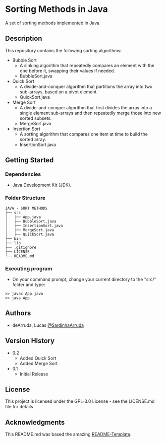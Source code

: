# Sorting Methods in Java

A set of sorting methods implemented in Java. 

## Description

This repository contains the following sorting algorithms:
* Bubble Sort
    * A sinking algorithm that repeatedly compares an element with the one before it, swapping their values if needed.
    * BubbleSort.java
* Quick Sort
    * A divide-and-conquer algorithm that partitions the array into two sub-arrays, based on a pivot element.
    * QuickSort.java
* Merge Sort
    * A divide-and-conquer algorithm that first divides the array into a single element sub-arrays and then repeatedly merge those into new sorted subsets.
    * MergeSort.java
* Insertion Sort
    * A sorting algorithm that compares one item at time to build the sorted array.
    * InsertionSort.java

## Getting Started

### Dependencies

* Java Development Kit (JDK).

### Folder Structure
````
JAVA - SORT METHODS
├── src
│   ├── App.java
│   ├── BubbleSort.java
│   ├── InsertionSort.java
│   ├── MergeSort.java
│   ├── QuickSort.java
├── bin
├── lib
├── .gitignore
├── LICENSE
└── README.md
````

### Executing program

* On your command prompt, change your current directory to the "src/" folder and type:
```
>> javac App.java
>> java App
```

## Authors

 - deArruda, Lucas [@SardinhaArruda](https://twitter.com/SardinhaArruda)

## Version History

* 0.2
    * Added Quick Sort
    * Added Merge Sort
* 0.1
    * Initial Release

## License

This project is licensed under the GPL-3.0 License - see the LICENSE.md file for details

## Acknowledgments

This README.md was based the amazing [README-Template](https://gist.github.com/DomPizzie/7a5ff55ffa9081f2de27c315f5018afc).
